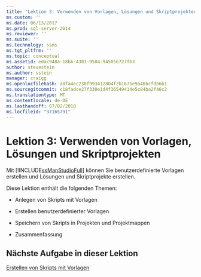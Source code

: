 ```yaml
---
title: 'Lektion 3: Verwenden von Vorlagen, Lösungen und Skriptprojekten | Microsoft-Dokumentation'
ms.custom: ''
ms.date: 06/13/2017
ms.prod: sql-server-2014
ms.reviewer: ''
ms.suite: ''
ms.technology: ssms
ms.tgt_pltfrm: ''
ms.topic: conceptual
ms.assetid: edac948a-18bb-4301-9504-945056727f63
author: stevestein
ms.author: sstein
manager: craigg
ms.openlocfilehash: a8fa4ec230f993412804f2b1675e9a46bcfdb6b1
ms.sourcegitcommit: c18fadce27f330e1d4f36549414e5c84ba2f46c2
ms.translationtype: MT
ms.contentlocale: de-DE
ms.lasthandoff: 07/02/2018
ms.locfileid: "37165791"
---
```

# <a name="lesson-3-working-with-templates-solutions-and-script-projects"></a>Lektion 3: Verwenden von Vorlagen, Lösungen und Skriptprojekten
  Mit [!INCLUDE[ssManStudioFull](../../includes/ssmanstudiofull-md.md)] können Sie benutzerdefinierte Vorlagen erstellen und Lösungen und Skriptprojekte erstellen.  
  
 Diese Lektion enthält die folgenden Themen:  
  
-   Anlegen von Skripts mit Vorlagen  
  
-   Erstellen benutzerdefinierter Vorlagen  
  
-   Speichern von Skripts in Projekten und Projektmappen  
  
-   Zusammenfassung  
  
## <a name="next-task-in-lesson"></a>Nächste Aufgabe in dieser Lektion  
 [Erstellen von Skripts mit Vorlagen](lesson-3-1-create-scripts-using-templates.md)  
  
  
